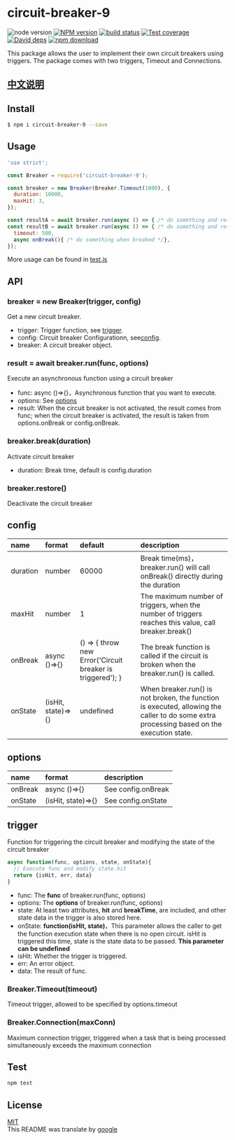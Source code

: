 # circuit-breaker-9

![node version][node-image]
[![NPM version][npm-image]][npm-url]
[![build status][travis-image]][travis-url]
[![Test coverage][codecov-image]][codecov-url]
[![David deps][david-image]][david-url]
[![npm download][download-image]][download-url]

[node-image]: https://img.shields.io/badge/node-%3E%3D8-blue.svg
[npm-image]: https://img.shields.io/npm/v/circuit-breaker-9.svg?style=flat-square
[npm-url]: https://npmjs.org/package/circuit-breaker-9
[travis-image]: https://img.shields.io/travis/985ch/circuit-breaker-9.svg?style=flat-square
[travis-url]: https://travis-ci.org/985ch/circuit-breaker-9
[codecov-image]: https://img.shields.io/codecov/c/github/985ch/circuit-breaker-9.svg?style=flat-square
[codecov-url]: https://codecov.io/github/985ch/circuit-breaker-9?branch=master
[david-image]: https://img.shields.io/david/985ch/circuit-breaker-9.svg?style=flat-square
[david-url]: https://david-dm.org/985ch/circuit-breaker-9
[download-image]: https://img.shields.io/npm/dm/circuit-breaker-9.svg?style=flat-square
[download-url]: https://npmjs.org/package/circuit-breaker-9

This package allows the user to implement their own circuit breakers using triggers. The package comes with two triggers, Timeout and Connections.

## [中文说明](./README.zh_CN.md)
## Install

```bash
$ npm i circuit-breaker-9 --save
```

## Usage
```js
'use strict';

const Breaker = require('circuit-breaker-9');

const breaker = new Breaker(Breaker.Timeout(1000), {
  duration: 10000,
  maxHit: 3,
});

const resultA = await breaker.run(async () => { /* do something and return */});
const resultB = await breaker.run(async () => { /* do something and return */},{
  timeout: 500,
  async onBreak(){ /* do something when breaked */},
});
```
More usage can be found in [test.js](./test.js)

## API
### breaker = new Breaker(trigger, config)
Get a new circuit breaker.
* trigger: Trigger function, see [trigger](#trigger).
* config: Circuit breaker Configurationn, see[config](#config).
* breaker: A circuit breaker object.
### result = await breaker.run(func, options)
Execute an asynchronous function using a circuit breaker
* func: async ()=>{}，Asynchronous function that you want to execute.
* options: See [options](#options)
* result: When the circuit breaker is not activated, the result comes from func; when the circuit breaker is activated, the result is taken from options.onBreak or config.onBreak.
### breaker.break(duration)
Activate circuit breaker
* duration: Break time, default is config.duration
### breaker.restore()
Deactivate the circuit breaker

## config
| name | format | default | description |
|:-----|:-------|:--------|:------------|
| duration | number | 60000 | Break time(ms)，breaker.run() will call onBreak() directly during the duration |
| maxHit | number | 1 | The maximum number of triggers, when the number of triggers reaches this value, call breaker.break() |
| onBreak | async ()=>{} | () => { throw new Error('Circuit breaker is triggered'); } | The break function is called if the circuit is broken when the breaker.run() is called. | 
| onState | (isHit, state)=>{} | undefined | When breaker.run() is not broken, the function is executed, allowing the caller to do some extra processing based on the execution state. |
## options
| name | format | description |
|:-----|:-------|:------------|
| onBreak | async ()=>{} | See config.onBreak | 
| onState | (isHit, state)=>{} | See config.onState |
## trigger
Function for triggering the circuit breaker and modifying the state of the circuit breaker
```js
async function(func, options, state, onState){
  // Execute func and modify state.hit
  return {isHit, err, data}
}
```
* func: The **func** of breaker.run(func, options)
* options: The **options** of breaker.run(func, options)
* state: At least two attributes, **hit** and **breakTime**, are included, and other state data in the trigger is also stored here.
* onState: **function(isHit, state)**，This parameter allows the caller to get the function execution state when there is no open circuit. isHit is triggered this time, state is the state data to be passed. **This parameter can be undefined**
* isHit: Whether the trigger is triggered.
* err: An error object.
* data: The result of func.

### Breaker.Timeout(timeout)

Timeout trigger, allowed to be specified by options.timeout

### Breaker.Connection(maxConn)

Maximum connection trigger, triggered when a task that is being processed simultaneously exceeds the maximum connection

## Test

```sh
npm test
```

## License

[MIT](LICENSE)<br />
This README was translate by [google](https://translate.google.cn)
